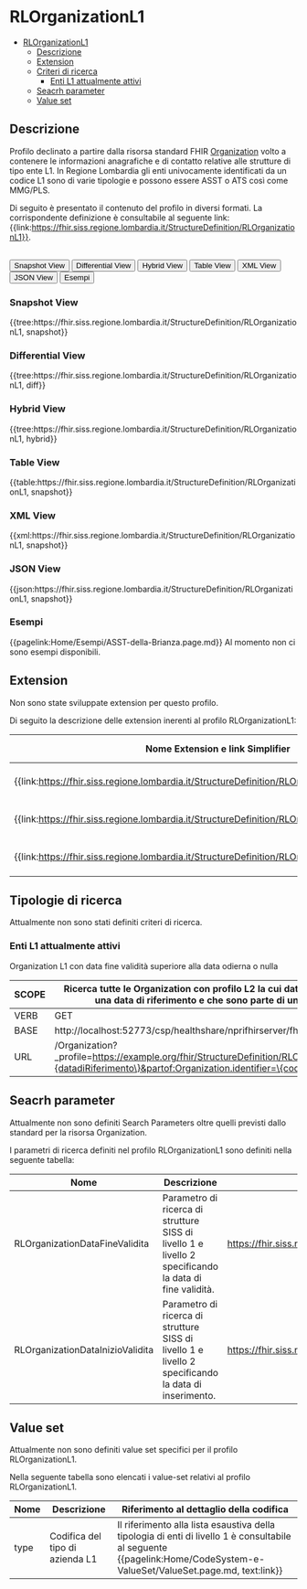 # RLOrganizationL1

- [RLOrganizationL1](#rlorganizationl1)
  - [Descrizione](#descrizione)
  - [Extension](#extension)
  - [Criteri di ricerca](#criteri-di-ricerca)
    - [Enti L1 attualmente attivi](#enti-l1-attualmente-attivi)
  - [Seacrh parameter](#seacrh-parameter)
  - [Value set](#value-set)


## Descrizione

Profilo declinato a partire dalla risorsa standard FHIR [Organization](http://hl7.org/fhir/R4/organization.html) volto a contenere le informazioni anagrafiche e di contatto relative alle strutture di tipo ente L1. In Regione Lombardia gli enti univocamente identificati da un codice L1 sono di varie tipologie e possono essere ASST o ATS così come MMG/PLS.

Di seguito è presentato il contenuto del profilo in diversi formati. La corrispondente definizione è consultabile al seguente link: {{link:https://fhir.siss.regione.lombardia.it/StructureDefinition/RLOrganizationL1}}.

<br>
<div class="tab">
 <button class="tablinks active" onclick="openTab(event, 'Snapshot View')">Snapshot View</button>
  <button class="tablinks" onclick="openTab(event, 'Differential View')">Differential View</button>
  <button class="tablinks" onclick="openTab(event, 'Hybrid View')">Hybrid View</button>
   <button class="tablinks" onclick="openTab(event, 'Table View')">Table View</button>
   <button class="tablinks" onclick="openTab(event, 'XML View')">XML View</button>
  <button class="tablinks" onclick="openTab(event, 'JSON View')">JSON View</button>
  <button class="tablinks" onclick="openTab(event, 'Esempi')">Esempi</button>
</div>

<div id="Snapshot View" class="tabcontent" style="display:block">
  <h3>Snapshot View</h3>
{{tree:https://fhir.siss.regione.lombardia.it/StructureDefinition/RLOrganizationL1, snapshot}}
</div>

<div id="Differential View" class="tabcontent">
  <h3>Differential View</h3>
{{tree:https://fhir.siss.regione.lombardia.it/StructureDefinition/RLOrganizationL1, diff}}
</div>

<div id="Hybrid View" class="tabcontent">
  <h3>Hybrid View</h3>
{{tree:https://fhir.siss.regione.lombardia.it/StructureDefinition/RLOrganizationL1, hybrid}}
</div>

<div id="Table View" class="tabcontent">
  <h3>Table View</h3>
{{table:https://fhir.siss.regione.lombardia.it/StructureDefinition/RLOrganizationL1, snapshot}}
</div>

<div id="XML View" class="tabcontent">
  <h3>XML View</h3>
{{xml:https://fhir.siss.regione.lombardia.it/StructureDefinition/RLOrganizationL1, snapshot}}
</div>

<div id="JSON View" class="tabcontent">
  <h3>JSON View</h3>
{{json:https://fhir.siss.regione.lombardia.it/StructureDefinition/RLOrganizationL1, snapshot}}
</div>

<div id="Esempi" class="tabcontent">
  <h3>Esempi</h3>
{{pagelink:Home/Esempi/ASST-della-Brianza.page.md}}
Al momento non ci sono esempi disponibili. 
<br>
</div>

<!-- ===================================================FINE SEZIONE=================================================== -->

## Extension

Non sono state sviluppate extension per questo profilo.

Di seguito la descrizione delle extension inerenti al profilo RLOrganizationL1:

| Nome Extension e link Simplifier | Nome campo esteso | Descrizione | Contesto |
|---|---|---|---|
| {{link:https://fhir.siss.regione.lombardia.it/StructureDefinition/RLOrganizationDataCessazione}} | DataCessazione | Data di cessazione dell'ente | Organization |
| {{link:https://fhir.siss.regione.lombardia.it/StructureDefinition/RLOrganizationDataInsert}} | DataInsert | Data di inserimento del record | Organization |
| {{link:https://fhir.siss.regione.lombardia.it/StructureDefinition/RLOrganizationDataUpdate}} | DataUpdate | Data di aggiornamento del record | Organization |

<!-- ===================================================FINE SEZIONE=================================================== -->

## Tipologie di ricerca

Attualmente non sono stati definiti criteri di ricerca.

### Enti L1 attualmente attivi
Organization L1 con data fine validità superiore alla data odierna o nulla

| SCOPE | Ricerca tutte le Organization con profilo L2 la cui data di fine validità è maggiore di una data di riferimento e che sono parte   di un determinato codice L1    |
|---|---|
| VERB | GET |
| BASE | http://localhost:52773/csp/healthshare/nprifhirserver/fhir/r4    |
| URL | /Organization?_profile=https://example.org/fhir/StructureDefinition/RLOrganizationL2&dataFineValidita=\{datadiRiferimento\}&partof:Organization.identifier=\{codicelivelloL1\}    |

<!-- ===================================================FINE SEZIONE=================================================== -->

## Seacrh parameter

Attualmente non sono definiti Search Parameters oltre quelli previsti dallo standard per la risorsa Organization.

I parametri di ricerca definiti nel profilo RLOrganizationL1 sono definiti nella seguente tabella:

| Nome | Descrizione | URL | Espressione |
|---|---|---|---|
| RLOrganizationDataFineValidita | Parametro di ricerca di strutture SISS di livello 1 e livello 2   specificando la data di fine validità. | https://fhir.siss.regione.lombardia.it/SearchParameter/RLOrganizationDataFineValidita | extension.where(url='https://fhir.siss.regione.lombardia.it/StructureDefinition/RLOrganizationDataFineValidita').value |
| RLOrganizationDataInizioValidita | Parametro di ricerca di strutture SISS di livello 1 e livello 2   specificando la data di inserimento. | https://fhir.siss.regione.lombardia.it/SearchParameter/RLOrganizationDataInizioValidita | extension.where(url='https://fhir.siss.regione.lombardia.it/StructureDefinition/RLOrganizationDataInizioValidita').value |

<!-- ===================================================FINE SEZIONE=================================================== -->

## Value set

Attualmente non sono definiti value set specifici per il profilo RLOrganizationL1.

Nella seguente tabella sono elencati i value-set relativi al profilo RLOrganizationL1.

| Nome | Descrizione | Riferimento al dettaglio della codifica |
|---|---|---|
| type | Codifica del tipo di azienda L1 | Il riferimento alla lista esaustiva della tipologia di enti di   livello 1 è consultabile al seguente {{pagelink:Home/CodeSystem-e-ValueSet/ValueSet.page.md, text:link}} |